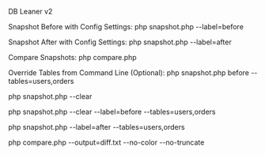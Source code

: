 DB Leaner v2

Snapshot Before with Config Settings:
php snapshot.php --label=before

Snapshot After with Config Settings:
php snapshot.php --label=after

Compare Snapshots:
php compare.php

Override Tables from Command Line (Optional):
php snapshot.php before --tables=users,orders

php snapshot.php --clear

php snapshot.php --clear --label=before --tables=users,orders

php snapshot.php --label=after --tables=users,orders

php compare.php --output=diff.txt --no-color --no-truncate



